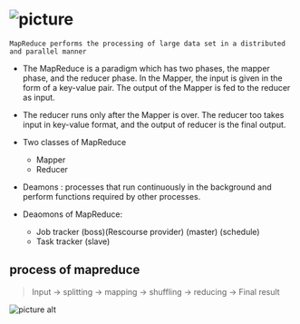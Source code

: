 # ![picture](https://bigdatapath.files.wordpress.com/2019/03/3.png)
    MapReduce performs the processing of large data set in a distributed and parallel manner
  
* The MapReduce is a paradigm which has two phases, the mapper phase, and the reducer phase. In the Mapper, the input is given in the form of a key-value pair. The output of the Mapper is fed to the reducer as input.
* The reducer runs only after the Mapper is over. The reducer too takes input in key-value format, and the output of reducer is the final output.

* Two classes of MapReduce
    * Mapper 
    * Reducer

* Deamons : processes that run continuously in the background and perform functions required by other processes.

* Deaomons of MapReduce: 
    * Job tracker (boss)(Rescourse provider) (master) (schedule)
    * Task tracker (slave)


## process of mapreduce

> Input ->  splitting -> mapping -> shuffling -> reducing -> Final result 

 ![picture alt]( https://k21academy.com/wp-content/uploads/2021/10/Presentation1.jpg )


